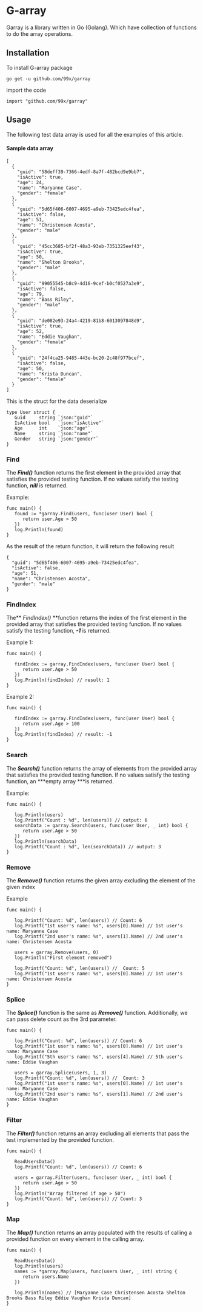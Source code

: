 # G-array

Garray is a library written in Go (Golang). Which have collection of functions
to do the array operations.

## Installation

To install G-array package

`go get -u github.com/99x/garray`

import the code

`import "github.com/99x/garray"`


## Usage


The following test data array is used for all the examples of this article.


#### Sample data array

```
[
  {
    "guid": "58deff39-7366-4edf-8a7f-482bcd9e9bb7",
    "isActive": true,
    "age": 24,
    "name": "Maryanne Case",
    "gender": "female"
  },
  {
    "guid": "5d65f406-6007-4695-a9eb-73425edc4fea",
    "isActive": false,
    "age": 51,
    "name": "Christensen Acosta",
    "gender": "male"
  },
  {
    "guid": "45cc3685-bf2f-48a3-93eb-7351325eef43",
    "isActive": true,
    "age": 50,
    "name": "Shelton Brooks",
    "gender": "male"
  },
  {
    "guid": "99055545-b8c9-4d16-9cef-b0cf0527a3e9",
    "isActive": false,
    "age": 79,
    "name": "Bass Riley",
    "gender": "male"
  },
  {
    "guid": "de082e93-24a4-4219-81b8-6013097848d9",
    "isActive": true,
    "age": 52,
    "name": "Eddie Vaughan",
    "gender": "female"
  },
  {
    "guid": "24f4ca25-9485-443e-bc20-2c48f977bcef",
    "isActive": false,
    "age": 50,
    "name": "Krista Duncan",
    "gender": "female"
  }
]
```

This is the struct for the data deserialize

```
type User struct {
   Guid     string `json:"guid"`
   IsActive bool   `json:"isActive"`
   Age      int    `json:"age"`
   Name     string `json:"name"`
   Gender   string `json:"gender"`
}
```


### Find

The ***Find()*** function returns the first element in the provided array that satisfies the provided testing function. If no values satisfy the testing function, ***nill*** is returned.

Example:

```
func main() {
   found := *garray.Find(users, func(user User) bool {
      return user.Age > 50
   })
   log.Println(found)
}
```

As the result of the return function, it will return the following result

```
{
  "guid": "5d65f406-6007-4695-a9eb-73425edc4fea",
  "isActive": false,
  "age": 51,
  "name": "Christensen Acosta",
  "gender": "male"
}
```

### FindIndex

The** *FindIndex()* **function returns the index of the first element in the provided array that satisfies the provided testing function. If no values satisfy the testing function, ***-1*** is returned.

Example 1:

```
func main() {

   findIndex := garray.FindIndex(users, func(user User) bool {
      return user.Age > 50
   })
   log.Println(findIndex) // result: 1
}
```

Example 2:

```
func main() {

   findIndex := garray.FindIndex(users, func(user User) bool {
      return user.Age > 100
   })
   log.Println(findIndex) // result: -1
}
```

### **Search**

The ***Search()*** function returns the array of elements  from  the provided array that satisfies the provided testing function. If no values satisfy the testing function, an ***empty array ***is returned.

Example:

```
func main() {

   log.Println(users)
   log.Printf("Count : %d", len(users)) // output: 6
   searchData := garray.Search(users, func(user User, _ int) bool {
      return user.Age > 50
   })
   log.Println(searchData)
   log.Printf("Count : %d", len(searchData)) // output: 3
}
```

### Remove

The ***Remove()*** function returns the given array excluding the element of the given index

Example

```
func main() {
```

```
   log.Printf("Count: %d", len(users)) // Count: 6
   log.Printf("1st user's name: %s", users[0].Name) // 1st user's name: Maryanne Case
   log.Printf("2nd user's name: %s", users[1].Name) // 2nd user's name: Christensen Acosta

   users = garray.Remove(users, 0)
   log.Println("First element removed")

   log.Printf("Count: %d", len(users)) //  Count: 5
   log.Printf("1st user's name: %s", users[0].Name) // 1st user's name: Christensen Acosta
}
```

### Splice

The ***Splice()*** function is the same as ***Remove()*** function. Additionally, we can pass delete count as the  3rd parameter.

```
func main() {

   log.Printf("Count: %d", len(users)) // Count: 6
   log.Printf("1st user's name: %s", users[0].Name) // 1st user's name: Maryanne Case
   log.Printf("5th user's name: %s", users[4].Name) // 5th user's name: Eddie Vaughan

   users = garray.Splice(users, 1, 3) 
   log.Printf("Count: %d", len(users)) //  Count: 3
   log.Printf("1st user's name: %s", users[0].Name) // 1st user's name: Maryanne Case
   log.Printf("2nd user's name: %s", users[1].Name) // 2nd user's name: Eddie Vaughan
}
```

### Filter

The ***Filter()*** function returns an array  excluding all elements that pass the test implemented by the provided function.

```
func main() {

   ReadUsersData()
   log.Printf("Count: %d", len(users)) // Count: 6

   users = garray.Filter(users, func(user User, _ int) bool {
      return user.Age > 50
   })
   log.Println("Array filtered if age > 50")
   log.Printf("Count: %d", len(users)) // Count: 3
}
```

### Map

The ***Map()*** function returns an array populated with the results of calling a provided function on every element in the calling array.

```
func main() {

   ReadUsersData()
   log.Println(users)
   names := *garray.Map(users, func(users User, _ int) string {
      return users.Name
   })

   log.Println(names) // [Maryanne Case Christensen Acosta Shelton Brooks Bass Riley Eddie Vaughan Krista Duncan]
}
```
